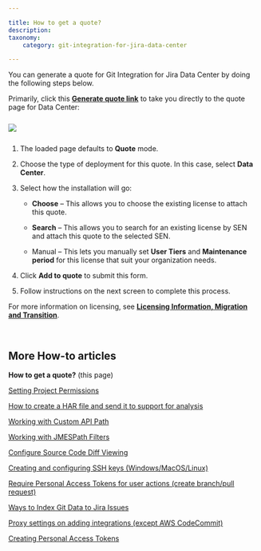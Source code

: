 ```yaml
---

title: How to get a quote?
description:
taxonomy:
    category: git-integration-for-jira-data-center

---
```


You can generate a quote for Git Integration for Jira Data Center by doing the following steps below.

Primarily, click this <a href='https://www.atlassian.com/purchase/addon/com.xiplink.jira.git.jira_git_plugin.ondemand?purchaseMode=quote' target='_blank'><b>Generate quote link</b></a> to take you directly to the quote page for Data Center:

<img src='/wp-content/uploads/gij-jira-datacenter-quote-process.png' style='display:block;margin:25px auto;max-width:100%' />

1.  The loaded page defaults to **Quote** mode.

2.  Choose the type of deployment for this quote. In this case, select **Data Center**.

3.  Select how the installation will go:

    *   **Choose** – This allows you to choose the existing license to attach this quote.

    *   **Search** – This allows you to search for an existing license by SEN and attach this quote to the selected SEN.

    *   Manual – This lets you manually set **User Tiers** and **Maintenance period** for this license that suit your organization needs.

4.  Click **Add to quote** to submit this form.

5.  Follow instructions on the next screen to complete this process.


For more information on licensing, see [**Licensing Information, Migration and Transition**](/git-integration-for-jira-data-center/licensing-information-migration-and-transition-gij-self-managed).

<p>&nbsp;</p>

## More How-to articles

**How to get a quote?** (this page)

[Setting Project Permissions](/git-integration-for-jira-data-center/Setting-Project-Permissions-gij-self-managed)

[How to create a HAR file and send it to support for analysis](/git-integration-for-jira-data-center/how-to-create-a-har-file-and-send-it-to-support-for-analysis-gij-self-managed/)

[Working with Custom API Path](/git-integration-for-jira-data-center/Working-with-Custom-API-Path-gij-self-managed)

[Working with JMESPath Filters](/git-integration-for-jira-data-center/Working-with-JMESPath-Filters-gij-self-managed)

[Configure Source Code Diff Viewing](/git-integration-for-jira-data-center/configure-source-code-diff-viewing-gij-self-managed)

[Creating and configuring SSH keys (Windows/MacOS/Linux)](/git-integration-for-jira-data-center/creating-and-configuring-ssh-keys-windows-macos-linux-gij-self-managed)

[Require Personal Access Tokens for user actions (create branch/pull request)](/git-integration-for-jira-data-center/Require-Personal-Access-Tokens-for-user-actions-(create-branch-pull-request)-gij-self-managed)

[Ways to Index Git Data to Jira Issues](/git-integration-for-jira-data-center/Ways-to-Index-Git-Data-to-Jira-Issues-gij-self-managed)

[Proxy settings on adding integrations (except AWS CodeCommit)](/git-integration-for-jira-data-center/Proxy-settings-on-adding-integrations-(except-AWS-CodeCommit)-gij-self-managed)

[Creating Personal Access Tokens](/git-integration-for-jira-data-center/Creating-Personal-Access-Tokens-gij-self-managed)

